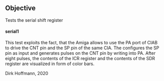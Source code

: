 ## Objective

Tests the serial shift register

#### serial1

This test exploits the fact, that the Amiga allows to use the PA port of CIAB to drive the CNT pin and the SP pin of the same CIA. The configures the SP pin as input and generates pulses on the CNT pin by writing into PA. After eight pulses, the contents of the ICR register and the contents of the SDR register are visualized in form of color bars.


Dirk Hoffmann, 2020
